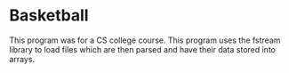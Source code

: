 # Basketball
This program was for a CS college course. This program uses the fstream library to load files which are then parsed and have their data stored into arrays.